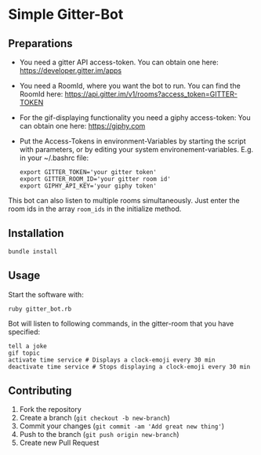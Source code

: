 # Simple Gitter-Bot

## Preparations

- You need a gitter API access-token. You can obtain one here: https://developer.gitter.im/apps
- You need a RoomId, where you want the bot to run. You can find the RoomId here: https://api.gitter.im/v1/rooms?access_token=GITTER-TOKEN
- For the gif-displaying functionality you need a giphy access-token: You can obtain one here:  https://giphy.com
- Put the Access-Tokens in environment-Variables by starting the script with parameters, or by editing your system environement-variables. E.g. in your ~/.bashrc file:


      export GITTER_TOKEN='your gitter token'
      export GITTER_ROOM_ID='your gitter room id'
      export GIPHY_API_KEY='your giphy token'

This bot can also listen to multiple rooms simultaneously. Just enter the room ids in the array `room_ids` in the initialize method.

## Installation

    bundle install

## Usage

Start the software with:

    ruby gitter_bot.rb

Bot will listen to following commands, in the gitter-room that you have specified:

    tell a joke
    gif topic
    activate time service # Displays a clock-emoji every 30 min
    deactivate time service # Stops displaying a clock-emoji every 30 min


## Contributing

1. Fork the repository
2. Create a branch (`git checkout -b new-branch`)
3. Commit your changes (`git commit -am 'Add great new thing'`)
4. Push to the branch (`git push origin new-branch`)
5. Create new Pull Request
